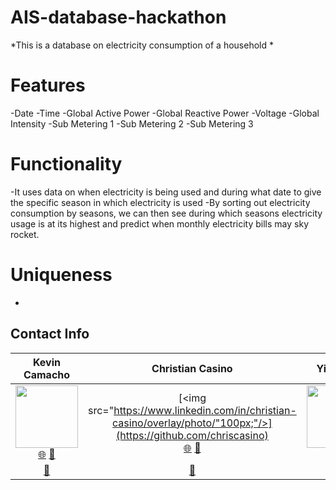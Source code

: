 # AIS-database-hackathon

*This is a database on electricity consumption of a household *

# Features
-Date
-Time
-Global Active Power
-Global Reactive Power
-Voltage
-Global Intensity
-Sub Metering 1
-Sub Metering 2
-Sub Metering 3
# Functionality
-It uses data on when electricity is being used and during what date to give the specific season in which electricity is used
-By sorting out electricity consumption by seasons, we can then see during which seasons electricity usage is at its highest and predict when monthly electricity bills may sky rocket.
# Uniqueness
-


## Contact Info

| Kevin Camacho | Christian Casino | Ying Mai | Ma. Ana Victoria Nieva |
| :----: | :---: | :---: | :---: |
| [<img src="https://www.linkedin.com/in/kevincamacho-nyc/overlay/photo/" width="100px;"/>](https://github.com/unitxero) [🌐](https://github.com/unitxero) [🤝](https://www.linkedin.com/in/kevincamacho-nyc/) | [<img src="https://www.linkedin.com/in/christian-casino/overlay/photo/"100px;"/>](https://github.com/chriscasino)<br /> [🌐](https://github.com/chriscasino) [🤝](https://www.linkedin.com/in/christian-casino/) | [<img src="https://www.linkedin.com/in/ying-m-mai/overlay/photo/" width="100px;"/>](https://github.com/Maiyuwu)<br /> [🌐](https://github.com/Maiyuwu) [🤝](https://www.linkedin.com/in/ying-m-mai/) | [<img src="https://www.linkedin.com/in/ma-ana-victoria-nieva-a7982a1b8/overlay/photo/"100px;"/>](https://github.com/ana0nieva)<br /> [🌐](https://github.com/ana0nieva) [🤝](https://www.linkedin.com/in/ma-ana-victoria-nieva-a7982a1b8/) |
| [📧]("kevin.camacho@baruchmail.cuny.edu") | [📧]("christian.casino@baruchmail.cuny.edu") | [📧]("ying.mai@baruchmail.cuny.edu")| [📧]("maanavictorian@gmail.com") |
